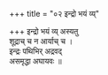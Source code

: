 +++
title = "०२ इन्द्रो भयं व्य्"

+++
इन्द्रो भयं व्य् अस्यतु  
शूद्राच् च न आर्याच् च ।  
इन्द्रः पथिभिर् अद्रवद्  
असमृद्धा अघायवः ॥